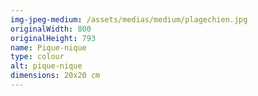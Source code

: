 ```yaml
---
img-jpeg-medium: /assets/medias/medium/plagechien.jpg
originalWidth: 800
originalHeight: 793
name: Pique-nique
type: colour
alt: pique-nique
dimensions: 20x20 cm
---
```

